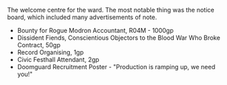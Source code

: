 The welcome centre for the ward. The most notable thing was the notice board, which included many advertisements of note.

- Bounty for Rogue Modron Accountant, R04M - 1000gp
- Dissident Fiends, Conscientious Objectors to the Blood War Who Broke Contract, 50gp
- Record Organising, 1gp
- Civic Festhall Attendant, 2gp
- Doomguard Recruitment Poster - "Production is ramping up, we need you!"